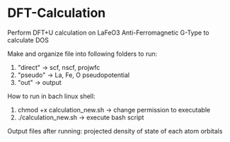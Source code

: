 # DFT-Calculation
Perform DFT+U calculation on LaFeO3 Anti-Ferromagnetic G-Type to calculate DOS

Make and organize file into following folders to run:
1. "direct" -> scf, nscf, projwfc
2. "pseudo" -> La, Fe, O pseudopotential
3. "out" -> output

How to run in bach linux shell:
1. chmod +x calculation_new.sh -> change permission to executable
2. ./calculation_new.sh -> execute bash script

Output files after running:
projected density of state of each atom orbitals
